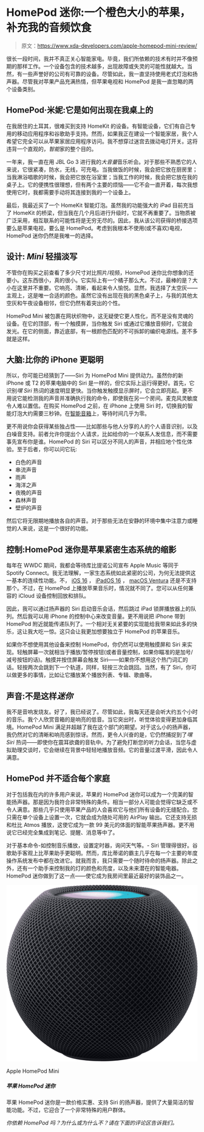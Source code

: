 # HomePod 迷你:一个橙色大小的苹果，补充我的音频饮食

> 原文：<https://www.xda-developers.com/apple-homepod-mini-review/>

很长一段时间，我并不真正关心智能家电。毕竟，我们所依赖的技术有时并不像预期的那样工作。一个设备包含的技术越多，出现故障或失灵的可能性就越大。当然，有一些声誉好的公司有可靠的设备。尽管如此，我一直坚持使用老式灯泡和扬声器。尽管我对苹果产品充满热情，但苹果电视和 HomePod 是我一直忽略的两个设备类别。

## HomePod·米妮:它是如何出现在我桌上的

在我居住的土耳其，很难买到支持 HomeKit 的设备。有智能设备，它们有自己专用的移动应用程序和谷歌助手支持。然而，如果我正在建设一个智能家居，我个人希望它完全可以从苹果家居应用程序访问。我不想穿过迷宫去拨动电灯开关。这将违背一个直观的，*智能*家的整个目的。

一年来，我一直在用 JBL Go 3 进行我的*大音量*音乐听会。对于那些不熟悉它的人来说，它很紧凑，防水，无线，可充电。当我做饭的时候，我会把它放在厨房里；当我淋浴唱歌的时候，我会把它放在浴室里；当我工作的时候，我会把它放在我的桌子上。它的便携性很理想，但有两个主要的烦恼——它不会一直开着，每次我想使用它时，我都需要手动将其连接到我的一个设备上。

最后，我最近买了一个 HomeKit 智能灯泡。虽然我的功能强大的 iPad 目前充当了 HomeKit 的桥梁，但当我在几个月后进行升级时，它就不再重要了。当物质被广泛采用，相互联系的可能性将是无穷无尽的。因此，我从该公司获得的桥接选项要么是苹果电视，要么是 HomePod。考虑到我根本不使用(或不喜欢)电视，HomePod 迷你仍然是我唯一的选择。

## 设计: *Mini* 轻描淡写

不管你在购买之前查看了多少尺寸对比照片/视频，HomePod 迷你比你想象的还要小。这东西很小，真的很小。它实际上有一个橘子那么大。不过，最棒的是？大小在这里并不重要。它响亮、清晰，看起来令人愉悦。显然，我选择了太空灰——主观上，这是唯一合适的颜色。虽然它没有出现在我的黑色桌子上，与我的其他太空灰和午夜设备相邻，但它仍然有着突出的个性。

HomePod Mini 被包裹在网状织物中，这无疑使它更人性化，而不是没有灵魂的设备。在它的顶部，有一个触摸屏，当你触发 Siri 或通过它播放音频时，它就会发光。在它的侧面，靠近底部，有一根颜色匹配的不可拆卸的编织电源线。差不多就是这样。

## 大脑:比你的 iPhone 更聪明

所以，你可能已经猜到了——Siri 为 HomePod Mini 提供动力。虽然你的新 iPhone 或 T2 的苹果电脑中的 Siri 是一样的，但它实际上运行得更好。首先，它识别*嘿 Siri* 热词的速度明显更快。当你触发触摸显示屏时，它会立即亮起。更不用说它能检测我的声音并准确执行我的命令，即使我在另一个房间。麦克风灵敏度令人难以置信。在购买 HomePod 之前，在 iPhone 上使用 Siri 时，切换我的智能灯泡大约需要三秒钟。在[智能音箱](https://www.xda-developers.com/lenovo-smart-clock-essential-alexa-review/)上，等待时间几乎为零。

更不用说你会获得某些独占性——比如那些与他人分享的人的个人语音识别，以及白噪音支持。前者允许你提出个人请求，比如给你的一个联系人发信息，而不需要事先宣布你是谁。HomePod 的 Siri 可以区分不同人的声音，并相应地个性化体验。至于后者，你可以问它玩:

*   白色的声音
*   串流声音
*   雨声
*   海洋之声
*   夜晚的声音
*   森林声音
*   壁炉的声音

然后它将无限期地播放各自的声音。对于那些无法在安静的环境中集中注意力或睡觉的人来说，这是一个很好的功能。

## 控制:HomePod 迷你是苹果紧密生态系统的缩影

每年在 WWDC 期间，我都会等待库比提诺公司宣布 Apple Music 等同于 Spotify Connect。我无法理解，一家生态系统如此紧密的公司，为何无法提供这一基本的连续性功能。不， [iOS 16](https://www.xda-developers.com/ios-16) ， [iPadOS 16](https://www.xda-developers.com/ipados-16) ， [macOS Ventura](https://www.xda-developers.com/macos-ventura) 还是不支持那个。不过，在 HomePod 上播放苹果音乐时，情况就不同了。您可以从任何兼容的 iCloud 设备控制回放和排队。

因此，我可以通过扬声器的 Siri 启动音乐会话，然后跳过 iPad 锁屏播放器上的队列。然后我可以用 iPhone 的控制中心来改变音量。更不用说把 iPhone 带到 HomePod 附近就能传递队列了。一个相对无关紧要的实现能给我带来如此多的快乐，这让我大吃一惊。这只会让我更加想要独立于 HomePod 的苹果音乐。

如果你不想使用其他设备来控制 HomePod，你仍然可以使用触摸屏和 Siri 来实现。轻触屏幕一次就相当于播放/暂停按钮(或者音量控制，如果你瞄准的是加号/减号按钮的话)。触摸并按住屏幕会触发 Siri——如果你不想用这个热门词汇的话。轻按两次会跳到下一个轨道，同样，轻按三次会跳回。当然，有了 Siri，你可以做更多的事情，比如让它播放某个播放列表、专辑、歌曲等。

## 声音:不是这样*迷你*

我不是音响发烧友。好了，我已经说了。尽管如此，我每天还是会听大约五个小时的音乐。我个人欣赏音箱的是响亮的低音。当它突出时，听觉体验变得更加身临其境。HomePod Mini 满足并超越了我在这个部门的期望。对于这么小的扬声器，我仍然对它的清晰和响亮感到惊讶。然而，更令人兴奋的是，它仍然捕捉到了*嘿 Siri* 热词——即使你在震耳欲聋的音轨中。为了避免打断您的听力会话，当您与虚拟助理交谈时，它会继续在背景中轻轻地播放音频。它的音量过渡平滑，因此令人满意。

## HomePod 并不适合每个家庭

对于包括我在内的许多用户来说，苹果的 HomePod 迷你可以成为一个完美的智能扬声器。那是因为我符合非常特殊的条件。相当一部分人可能会觉得它缺乏或不令人满意。那些几乎只使用苹果产品的人会喜欢它与他们所有设备的无缝配合。您只需在单个设备上设置一次，它就会成为随处可用的 AirPlay 输出。它还支持无损和杜比 Atmos 播放，这使它成为一款 99 美元的体面的智能苹果扬声器。更不用说它已经完全集成到笔记、提醒、消息等中了。

对于基本命令-如控制音乐播放，设置定时器，询问天气等。- Siri 管理得很好。谷歌助手客观上比苹果助手更聪明。然而，库比蒂诺的霸主几乎在每一个主要的年度操作系统发布中都在改进它。就我而言，我只需要一个随时待命的扬声器。除此之外，还有一个助手来控制我的灯的颜色和亮度，以及未来潜在的智能电器。HomePod 迷你做到了这一点——使它成为我房间里最近最好的装饰品之一。

 <picture>![The Apple HomePod Mini is an affordable, Siri-enabled speaker that offers plenty of neat smart features. It caters to a very particular group of users, though.](img/6e84a060f66458180fd1d53ddd068a49.png)</picture> 

Apple HomePod Mini

##### 苹果 HomePod 迷你

苹果 HomePod 迷你是一款价格实惠、支持 Siri 的扬声器，提供了大量简洁的智能功能。不过，它迎合了一个非常特殊的用户群体。

*你依赖 HomePod 吗？为什么或为什么不？请在下面的评论区告诉我们。*